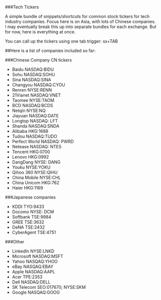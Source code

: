 ###Tech Tickers

A simple bundle of snippets/shortcuts for common stock tickers for tech industry companies. Focus here is on Asia, with lots of Chinese companies. I may eventually break this up into separate bundles for each exchange. But for now, here is everything at once.

You can call up the tickers using one tab trigger: sx+TAB

##Here is a list of companies included so far:

###Chinese Company	CN tickers
* Baidu	NASDAQ:BIDU
* Sohu	NASDAQ:SOHU
* Sina	NASDAQ:SINA
* Changyou	NASDAQ:CYOU
* Renren	NYSE:RENN
* 21Vianet 	NASDAQ:VNET
* Taomee	NYSE:TAOM
* BCD	NASDAQ:BCDS
* Netqin 	NYSE:NQ
* Jiayuan 	NASDAQ:DATE
*  Longtop	 NASDAQ: LFT
* Shanda	NASDAQ:SNDA
* Alibaba	HKG:1688
* Tudou	NASDAQ:TUDO
* Perfect World 	NASDAQ: PWRD
* Netease	NASDAQ: NTES
* Tencent	HKG:0700
* Lenovo 	HKG:0992
* DangDang	NYSE: DANG
* Youku 	NYSE:YOKU
* Qihoo 360	NYSE:QIHU
* China Mobile	NYSE:CHL
* China Unicom	HKG:762
* Haier 	HKG:1169

###Japanese companies
* KDDI	TYO:9433
* Docomo	NYSE: DCM
* Softbank	TSE:9984
* GREE 	TSE:3632
* DeNA	TSE:2432
* CyberAgent	TSE:4751

###Other
* LinkedIn	NYSE:LNKD
* Microsoft	NASDAQ:MSFT
* Yahoo	NASQAQ:YHOO
* eBay	NASQAQ:EBAY
* Apple	NASDAQ:AAPL
* Acer	TPE:2353
* Dell	NASDAQ:DELL
* SK Telecom	SEO:017670; NYSE:SKM
* Google	NASQAQ:GOOG

